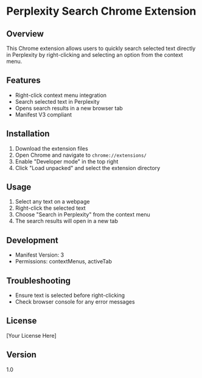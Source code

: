 # Perplexity Search Chrome Extension

## Overview
This Chrome extension allows users to quickly search selected text directly in Perplexity by right-clicking and selecting an option from the context menu.

## Features
- Right-click context menu integration
- Search selected text in Perplexity
- Opens search results in a new browser tab
- Manifest V3 compliant

## Installation
1. Download the extension files
2. Open Chrome and navigate to `chrome://extensions/`
3. Enable "Developer mode" in the top right
4. Click "Load unpacked" and select the extension directory

## Usage
1. Select any text on a webpage
2. Right-click the selected text
3. Choose "Search in Perplexity" from the context menu
4. The search results will open in a new tab

## Development
- Manifest Version: 3
- Permissions: contextMenus, activeTab

## Troubleshooting
- Ensure text is selected before right-clicking
- Check browser console for any error messages

## License
[Your License Here]

## Version
1.0